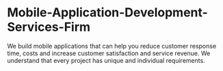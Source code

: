 Mobile-Application-Development-Services-Firm
============================================

We build mobile applications that can help you reduce customer response time, costs and increase customer satisfaction and service revenue. We understand that every project has unique and individual requirements. 
